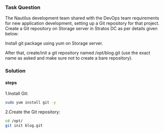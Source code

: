 ### Task Question

The Nautilus development team shared with the DevOps team requirements for new application development, setting up a Git repository for that project. Create a Git repository on Storage server in Stratos DC as per details given below:

Install git package using yum on Storage server.

After that, create/init a git repository named /opt/blog.git (use the exact name as asked and make sure not to create a bare repository).

### Solution

#### steps

1.Install Git:

```bash
sudo yum install git -y
```

2.Create the Git repository:

```bash
cd /opt/
git init blog.git
```
